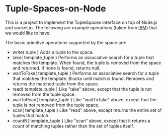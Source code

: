 Tuple-Spaces-on-Node
====================
This is a project to implement the TupleSpaces interface on top of Node.js and socket.io.
The following are example operations (taken from [IBM](http://www.almaden.ibm.com/cs/TSpaces/html/ProgrGuideText.html#basics)) that we would like to have:

The basic primitive operations supported by the space are:

* write( tuple ) Adds a tuple to the space.
* take( template_tuple ) Performs an associative search for a tuple that matches the template. When found, the tuple is removed from the space and returned. If none is found, returns null.
* waitToTake( template_tuple ) Performs an associative search for a tuple that matches the template. Blocks until match is found. Removes and returns the matched tuple from the space.
* read( template_tuple ) Like "take" above, except that the tuple is not removed from the tuple space.
* waitToRead( template_tuple ) Like "waitToTake" above, except that the tuple is not removed from the tuple space.
* scan( template_tuple ) Like "read" above, except returns the entire set of tuples that match.
* countN( template_tuple ) Like "scan" above, except that it returns a count of matching tuples rather than the set of tuples itself.
